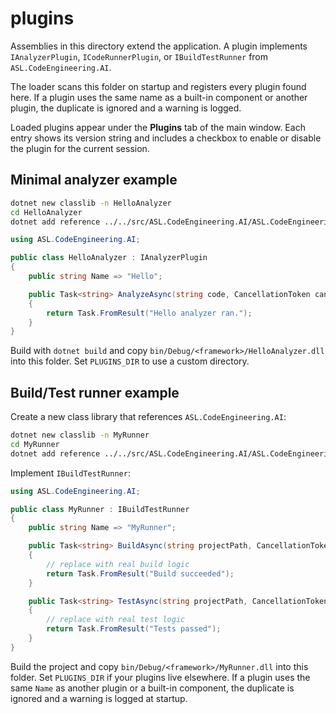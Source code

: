 # plugins

Assemblies in this directory extend the application. A plugin implements `IAnalyzerPlugin`, `ICodeRunnerPlugin`, or `IBuildTestRunner` from `ASL.CodeEngineering.AI`.

The loader scans this folder on startup and registers every plugin found here.
If a plugin uses the same name as a built-in component or another plugin, the duplicate is ignored and a warning is logged.

Loaded plugins appear under the **Plugins** tab of the main window. Each entry shows
its version string and includes a checkbox to enable or disable the plugin for the
current session.

## Minimal analyzer example

```bash
dotnet new classlib -n HelloAnalyzer
cd HelloAnalyzer
dotnet add reference ../../src/ASL.CodeEngineering.AI/ASL.CodeEngineering.AI.csproj
```

```csharp
using ASL.CodeEngineering.AI;

public class HelloAnalyzer : IAnalyzerPlugin
{
    public string Name => "Hello";

    public Task<string> AnalyzeAsync(string code, CancellationToken cancellationToken = default)
    {
        return Task.FromResult("Hello analyzer ran.");
    }
}
```

Build with `dotnet build` and copy `bin/Debug/<framework>/HelloAnalyzer.dll` into this folder. Set `PLUGINS_DIR` to use a custom directory.

## Build/Test runner example

Create a new class library that references `ASL.CodeEngineering.AI`:

```bash
dotnet new classlib -n MyRunner
cd MyRunner
dotnet add reference ../../src/ASL.CodeEngineering.AI/ASL.CodeEngineering.AI.csproj
```

Implement `IBuildTestRunner`:

```csharp
using ASL.CodeEngineering.AI;

public class MyRunner : IBuildTestRunner
{
    public string Name => "MyRunner";

    public Task<string> BuildAsync(string projectPath, CancellationToken cancellationToken = default)
    {
        // replace with real build logic
        return Task.FromResult("Build succeeded");
    }

    public Task<string> TestAsync(string projectPath, CancellationToken cancellationToken = default)
    {
        // replace with real test logic
        return Task.FromResult("Tests passed");
    }
}
```

Build the project and copy `bin/Debug/<framework>/MyRunner.dll` into this folder. Set `PLUGINS_DIR` if your plugins live elsewhere. If a plugin uses the same `Name` as another plugin or a built-in component, the duplicate is ignored and a warning is logged at startup.
